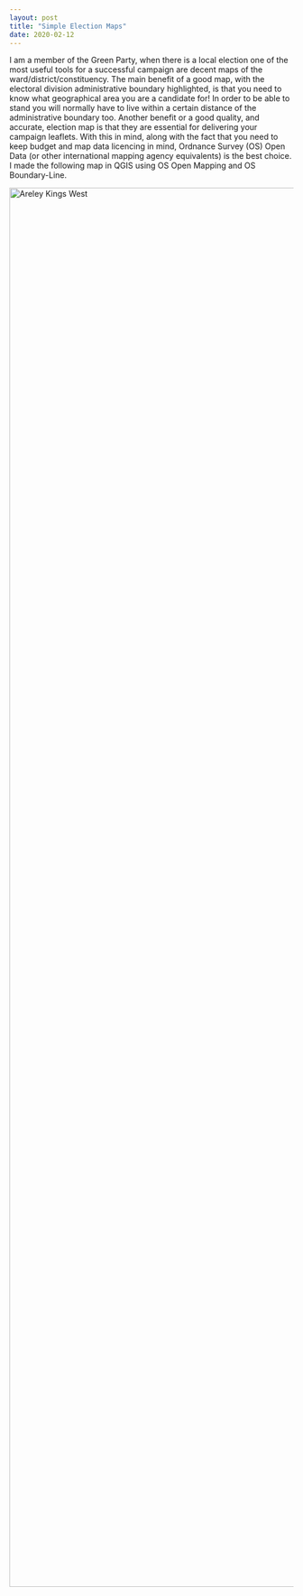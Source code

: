 ```yaml
---
layout: post
title: "Simple Election Maps"
date: 2020-02-12
---
```


I am a member of the Green Party, when there is a local election one of the most useful tools for a successful campaign are decent maps of the ward/district/constituency. The main benefit of a good map, with the electoral division administrative boundary highlighted, is that you need to know what geographical area you are a candidate for! In order to be able to stand you will normally have to live within a certain distance of the administrative boundary too. Another benefit or a good quality, and accurate, election map is that they are essential for delivering your campaign leaflets. With this in mind, along with the fact that you need to keep budget and map data licencing in mind, Ordnance Survey (OS) Open Data (or other international mapping agency equivalents) is the best choice. I made the following map in QGIS using OS Open Mapping and OS Boundary-Line.


<img src="/akw_boundary.png" alt="Areley Kings West" style="width:1754;height:2480px;">
